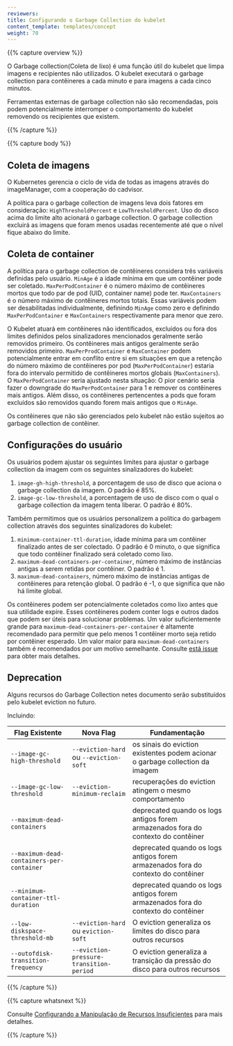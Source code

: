 ```yaml
---
reviewers:
title: Configurando o Garbage Collection do kubelet
content_template: templates/concept
weight: 70
---
```


{{% capture overview %}}

O Garbage collection(Coleta de lixo) é uma função útil do kubelet que limpa imagens e recipientes não utilizados. O kubelet executará o garbage collection para contêineres a cada minuto e para imagens a cada cinco minutos.

Ferramentas externas de garbage collection não são recomendadas, pois podem potencialmente interromper o comportamento do kubelet removendo os recipientes que existem.

{{% /capture %}}

{{% capture body %}}

## Coleta de imagens

O Kubernetes gerencia o ciclo de vida de todas as imagens através do imageManager, com a cooperação do cadvisor.

A política para o garbage collection de imagens leva dois fatores em consideração:
`HighThresholdPercent` e `LowThresholdPercent`. Uso do disco acima do limite alto acionará o garbage collection. O garbage collection excluirá as imagens que foram menos usadas recentemente até que o nível fique abaixo do limite.

## Coleta de container

A política para o garbage collection de contêineres considera três variáveis definidas pelo usuário. `MinAge` é a idade mínima em que um contêiner pode ser coletado. `MaxPerPodContainer` é o número máximo de contêineres mortos que todo par de pod (UID, container name) pode ter. `MaxContainers` é o número máximo de contêineres mortos totais. Essas variáveis podem ser desabilitadas individualmente, definindo `MinAge` como zero e definindo `MaxPerPodContainer` e `MaxContainers` respectivamente para menor que zero.

O Kubelet atuará em contêineres não identificados, excluídos ou fora dos limites definidos pelos sinalizadores mencionados geralmente serão removidos primeiro. Os contêineres mais antigos geralmente serão removidos primeiro. `MaxPerProdContainer` e `MaxContainer` podem potencialmente entrar em conflito entre si em situações em que a retenção do número máximo de contêineres por pod (`MaxPerPodContainer`) estaria fora do intervalo permitido de contêineres mortos globais (`MaxContainers`). O `MaxPerPodContainer` seria ajustado nesta situação: O pior cenário seria fazer o downgrade do `MaxPerPodContainer` para 1 e remover os contêineres mais antigos. Além disso, os contêineres pertencentes a pods que foram excluídos são removidos quando forem mais antigos que o `MinAge`.

Os contêineres que não são gerenciados pelo kubelet não estão sujeitos ao garbage collection de contêiner.

## Configurações do usuário

Os usuários podem ajustar os seguintes limites para ajustar o garbage collection da imagem com os seguintes sinalizadores do kubelet:

1. `image-gh-high-threshold`, a porcentagem de uso de disco que aciona o garbage collection da imagem. O padrão é 85%.
2. `image-gc-low-threshold`, a porcentagem de uso de disco com o qual o garbage collection da imagem tenta liberar. O padrão é 80%.

Também permitimos que os usuários personalizem a política do garbagem collection através dos seguintes sinalizadores do kubelet:

1. `minimum-container-ttl-duration`, idade mínima para um contêiner finalizado antes de ser colectado. O padrão é 0 minuto, o que significa que todo contêiner finalizado será coletado como lixo.
2. `maximum-dead-containers-per-container`, número máximo de instâncias antigas a serem retidas por contêiner. O padrão é 1.
3. `maximum-dead-containers`, número máximo de instâncias antigas de contêineres para retenção global. O padrão é -1, o que significa que não há limite global.

Os contêineres podem ser potencialmente coletados como lixo antes que sua utilidade expire. Esses contêineres podem conter logs e outros dados que podem ser úteis para solucionar problemas. Um valor suficientemente grande para `maximum-dead-containers-per-container` é altamente recomendado para permitir que pelo menos 1 contêiner morto seja retido por contêiner esperado. Um valor maior para `maximum-dead-containers` também é recomendados por um motivo semelhante.
Consulte [está issue](https://github.com/kubernetes/kubernetes/issues/13287) para obter mais detalhes.

## Deprecation

Alguns recursos do Garbage Collection netes documento serão substituídos pelo kubelet eviction no futuro.

Incluindo:

| Flag Existente                            | Nova Flag                               | Fundamentação                                                                     |
| ----------------------------------------- | --------------------------------------- | --------------------------------------------------------------------------------- |
| `--image-gc-high-threshold`               | `--eviction-hard` ou `--eviction-soft`  | os sinais do eviction existentes podem acionar o garbage collection da imagem     |
| `--image-gc-low-threshold`                | `--eviction-minimum-reclaim`            | recuperações do eviction atingem o mesmo comportamento                            |
| `--maximum-dead-containers`               |                                         | deprecated quando os logs antigos forem armazenados fora do contexto do contêiner |
| `--maximum-dead-containers-per-container` |                                         | deprecated quando os logs antigos forem armazenados fora do contexto do contêiner |
| `--minimum-container-ttl-duration`        |                                         | deprecated quando os logs antigos forem armazenados fora do contexto do contêiner |
| `--low-diskspace-threshold-mb`            | `--eviction-hard` ou `eviction-soft`    | O eviction generaliza os limites do disco para outros recursos                    |
| `--outofdisk-transition-frequency`        | `--eviction-pressure-transition-period` | O eviction generaliza a transição da pressão do disco para outros recursos        |

{{% /capture %}}

{{% capture whatsnext %}}

Consulte [Configurando a Manipulação de Recursos Insuficientes](/docs/tasks/administer-cluster/out-of-resource/) para mais detalhes.

{{% /capture %}}
